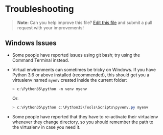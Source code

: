 # Troubleshooting

> **Note:** Can you help improve this file? [Edit this file](https://github.com/audreyfeldroy/cookiecutter-pypackage/blob/master/docs/troubleshooting.md) and submit a pull request with your improvements!

## Windows Issues

- Some people have reported issues using git bash; try using the Command Terminal instead.
- Virtual environments can sometimes be tricky on Windows. If you have Python 3.6 or above installed (recommended), this should get you a virtualenv named `myenv` created inside the current folder:

    ```powershell
    > c:\Python35\python -m venv myenv
    ```
    Or:
    ```powershell
    > c:\Python35\python c:\Python35\Tools\Scripts\pyvenv.py myenv
    ```
- Some people have reported that they have to re-activate their virtualenv whenever they change directory, so you should remember the path to the virtualenv in case you need it.
